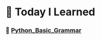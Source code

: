 # 🧾 Today I Learned
### 📕 [Python_Basic_Grammar](https://github.com/my-choe/TIL/tree/main/Python/Python_Basic_Grammar)

